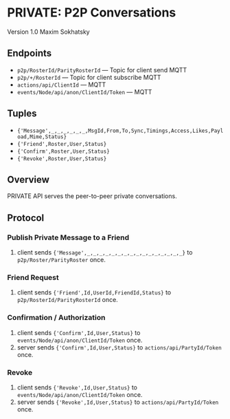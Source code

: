 PRIVATE: P2P Conversations
==========================

Version 1.0 Maxim Sokhatsky

Endpoints
---------
* `p2p/RosterId/ParityRosterId` — Topic for client send MQTT
* `p2p/+/RosterId` — Topic for client subscribe MQTT
* `actions/api/ClientId` — MQTT
* `events/Node/api/anon/ClientId/Token` — MQTT

Tuples
------

* `{'Message',_,_,_,_,_,_,MsgId,From,To,Sync,Timings,Access,Likes,Payload,Mime,Status}`
* `{'Friend',Roster,User,Status}`
* `{'Confirm',Roster,User,Status}`
* `{'Revoke',Roster,User,Status}`

Overview
--------

PRIVATE API serves the peer-to-peer private conversations.

Protocol
--------

### Publish Private Message to a Friend

1. client sends `{'Message',_,_,_,_,_,_,_,_,_,_,_,_,_,_,_,_}` to `p2p/Roster/ParityRoster` once.
<!-- 1. client sends `{'Message',_,_,_,_,_,_,_,_,_,_,_,_,_,_,_,_}` to `events/Node/api/anon/ClientId/Token` once. -->
<!-- 2. server sends `{'Message',_,_,_,_,_,_,_,_,_,_,_,_,_,_,_,_}` to `actions/api/{PartyId,ClientId}/Token` twice -->

### Friend Request
1. client sends `{'Friend',Id,UserId,FriendId,Status}` to `p2p/RosterId/ParityRosterId` once.
<!-- 1. client sends `{'Friend',Id,User,Status}` to `events/Node/api/anon/ClientId/Token` once. -->

### Confirmation / Authorization

1. client sends `{'Confirm',Id,User,Status}` to `events/Node/api/anon/ClientId/Token` once.
2. server sends `{'Confirm',Id,User,Status}` to `actions/api/PartyId/Token` once.

### Revoke

1. client sends `{'Revoke',Id,User,Status}` to `events/Node/api/anon/ClientId/Token` once.
2. server sends `{'Revoke',Id,User,Status}` to `actions/api/PartyId/Token` once.
